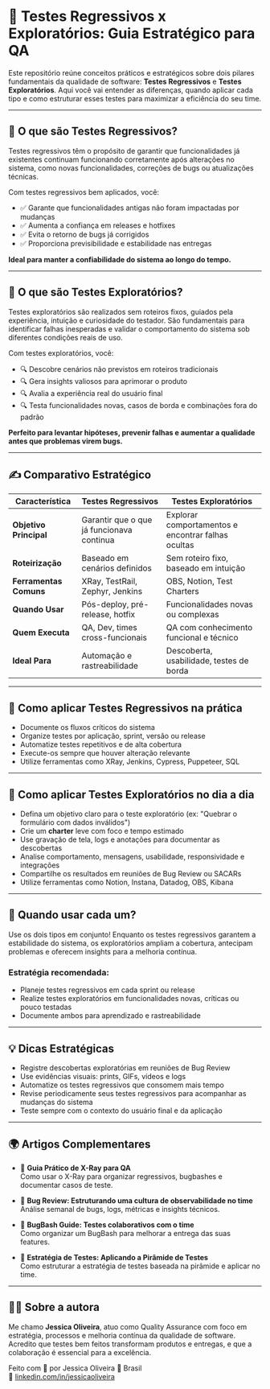 # 📘 Testes Regressivos x Exploratórios: Guia Estratégico para QA

Este repositório reúne conceitos práticos e estratégicos sobre dois pilares fundamentais da qualidade de software: **Testes Regressivos** e **Testes Exploratórios**. Aqui você vai entender as diferenças, quando aplicar cada tipo e como estruturar esses testes para maximizar a eficiência do seu time.

---

## 🧠 O que são Testes Regressivos?

Testes regressivos têm o propósito de garantir que funcionalidades já existentes continuam funcionando corretamente após alterações no sistema, como novas funcionalidades, correções de bugs ou atualizações técnicas.

Com testes regressivos bem aplicados, você:

- ✅ Garante que funcionalidades antigas não foram impactadas por mudanças
- ✅ Aumenta a confiança em releases e hotfixes
- ✅ Evita o retorno de bugs já corrigidos
- ✅ Proporciona previsibilidade e estabilidade nas entregas

**Ideal para manter a confiabilidade do sistema ao longo do tempo.**

---

## 🧠 O que são Testes Exploratórios?

Testes exploratórios são realizados sem roteiros fixos, guiados pela experiência, intuição e curiosidade do testador. São fundamentais para identificar falhas inesperadas e validar o comportamento do sistema sob diferentes condições reais de uso.

Com testes exploratórios, você:

- 🔍 Descobre cenários não previstos em roteiros tradicionais
- 🔍 Gera insights valiosos para aprimorar o produto
- 🔍 Avalia a experiência real do usuário final
- 🔍 Testa funcionalidades novas, casos de borda e combinações fora do padrão

**Perfeito para levantar hipóteses, prevenir falhas e aumentar a qualidade antes que problemas virem bugs.**

---

## ✍️ Comparativo Estratégico

| Característica        | Testes Regressivos                             | Testes Exploratórios                          |
|----------------------|-----------------------------------------------|----------------------------------------------|
| **Objetivo Principal**| Garantir que o que já funcionava continua     | Explorar comportamentos e encontrar falhas ocultas |
| **Roteirização**      | Baseado em cenários definidos                  | Sem roteiro fixo, baseado em intuição         |
| **Ferramentas Comuns**| XRay, TestRail, Zephyr, Jenkins                | OBS, Notion, Test Charters                     |
| **Quando Usar**       | Pós-deploy, pré-release, hotfix                 | Funcionalidades novas ou complexas             |
| **Quem Executa**      | QA, Dev, times cross-funcionais                 | QA com conhecimento funcional e técnico       |
| **Ideal Para**        | Automação e rastreabilidade                      | Descoberta, usabilidade, testes de borda       |

---

## 🧪 Como aplicar Testes Regressivos na prática

- Documente os fluxos críticos do sistema
- Organize testes por aplicação, sprint, versão ou release
- Automatize testes repetitivos e de alta cobertura
- Execute-os sempre que houver alteração relevante
- Utilize ferramentas como XRay, Jenkins, Cypress, Puppeteer, SQL

---

## 🧭 Como aplicar Testes Exploratórios no dia a dia

- Defina um objetivo claro para o teste exploratório (ex: "Quebrar o formulário com dados inválidos")
- Crie um **charter** leve com foco e tempo estimado
- Use gravação de tela, logs e anotações para documentar as descobertas
- Analise comportamento, mensagens, usabilidade, responsividade e integrações
- Compartilhe os resultados em reuniões de Bug Review ou SACARs
- Utilize ferramentas como Notion, Instana, Datadog, OBS, Kibana

---

## 🚦 Quando usar cada um?

Use os dois tipos em conjunto! Enquanto os testes regressivos garantem a estabilidade do sistema, os exploratórios ampliam a cobertura, antecipam problemas e oferecem insights para a melhoria contínua.

### Estratégia recomendada:

- Planeje testes regressivos em cada sprint ou release
- Realize testes exploratórios em funcionalidades novas, críticas ou pouco testadas
- Documente ambos para aprendizado e rastreabilidade

---

## 💡 Dicas Estratégicas

- Registre descobertas exploratórias em reuniões de Bug Review
- Use evidências visuais: prints, GIFs, vídeos e logs
- Automatize os testes regressivos que consomem mais tempo
- Revise periodicamente seus testes regressivos para acompanhar as mudanças do sistema
- Teste sempre com o contexto do usuário final e da aplicação

---

## 🌍 Artigos Complementares

- 🔗 **Guia Prático de X-Ray para QA**  
Como usar o X-Ray para organizar regressivos, bugbashes e documentar casos de teste.

- 🔗 **Bug Review: Estruturando uma cultura de observabilidade no time**  
Análise semanal de bugs, logs, métricas e insights técnicos.

- 🔗 **BugBash Guide: Testes colaborativos com o time**  
Como organizar um BugBash para melhorar a entrega das suas features.

- 🔗 **Estratégia de Testes: Aplicando a Pirâmide de Testes**  
Como estruturar a estratégia de testes baseada na pirâmide e aplicar no time.

---

## 🧑‍💻 Sobre a autora

Me chamo **Jessica Oliveira**, atuo como Quality Assurance com foco em estratégia, processos e melhoria contínua da qualidade de software. Acredito que testes bem feitos transformam produtos e entregas, e que a colaboração é essencial para a excelência.

Feito com 💜 por Jessica Oliveira 📍 Brasil  
🔗 [linkedin.com/in/jessicaoliveira](https://linkedin.com/in/jessicaoliveira)
